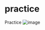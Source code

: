 # practice
Practice
![image](https://github.com/AlexandrLezh/practice/assets/117568232/5258e8b2-bd47-4e38-9b7b-c91bee873628)

